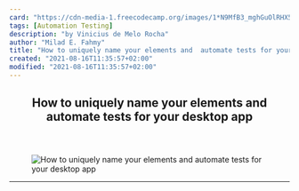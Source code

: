```yaml
---
card: "https://cdn-media-1.freecodecamp.org/images/1*N9MfB3_mghGuOlRHX5YAzw.jpeg"
tags: [Automation Testing]
description: "by Vinicius de Melo Rocha"
author: "Milad E. Fahmy"
title: "How to uniquely name your elements and  automate tests for your desktop app"
created: "2021-08-16T11:35:57+02:00"
modified: "2021-08-16T11:35:57+02:00"
---
```

<div class="site-wrapper">
<main id="site-main" class="site-main outer">
<div class="inner">
<article class="post-full post tag-automation-testing tag-software-development tag-tech tag-programming tag-technology ">
<header class="post-full-header">
<h1 class="post-full-title">How to uniquely name your elements and  automate tests for your desktop app</h1>
</header>
<figure class="post-full-image">
<picture>
<source media="(max-width: 700px)" sizes="1px" srcset="data:image/gif;base64,R0lGODlhAQABAIAAAAAAAP///yH5BAEAAAAALAAAAAABAAEAAAIBRAA7 1w">
<source media="(min-width: 701px)" sizes="(max-width: 800px) 400px,
(max-width: 1170px) 700px,
1400px" srcset="https://cdn-media-1.freecodecamp.org/images/1*N9MfB3_mghGuOlRHX5YAzw.jpeg 300w,
https://cdn-media-1.freecodecamp.org/images/1*N9MfB3_mghGuOlRHX5YAzw.jpeg 600w,
https://cdn-media-1.freecodecamp.org/images/1*N9MfB3_mghGuOlRHX5YAzw.jpeg 1000w,
https://cdn-media-1.freecodecamp.org/images/1*N9MfB3_mghGuOlRHX5YAzw.jpeg 2000w">
<img onerror="this.style.display='none'" src="https://cdn-media-1.freecodecamp.org/images/1*N9MfB3_mghGuOlRHX5YAzw.jpeg" alt="How to uniquely name your elements and  automate tests for your desktop app">
</picture>
</figure>
<section class="post-full-content">
<div class="post-content medium-migrated-article">
</div>
<hr>
</section>
</article>
</div>
</main>
</div>
<!-- Google Tag Manager (noscript) -->
<!-- End Google Tag Manager (noscript) -->
